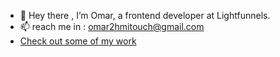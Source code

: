 - 👋 Hey there , I’m Omar, a frontend developer at Lightfunnels.
- 📫 reach me in : omar2hmitouch@gmail.com
- [Check out some of my work](https://omarhm.webflow.io)

